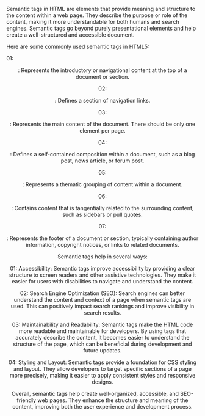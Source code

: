 Semantic tags in HTML are elements that provide meaning and structure to the content within a web page. They describe the purpose or role of the content, making it more understandable for both humans and search engines. Semantic tags go beyond purely presentational elements and help create a well-structured and accessible document.

Here are some commonly used semantic tags in HTML5:

01: <header>: Represents the introductory or navigational content at the top of a document or section.

02: <nav>: Defines a section of navigation links.

03: <main>: Represents the main content of the document. There should be only one <main> element per page.

04: <article>: Defines a self-contained composition within a document, such as a blog post, news article, or forum post.

05: <section>: Represents a thematic grouping of content within a document.

06: <aside>: Contains content that is tangentially related to the surrounding content, such as sidebars or pull quotes.

07: <footer>: Represents the footer of a document or section, typically containing author information, copyright notices, or links to related documents.

Semantic tags help in several ways:

01: Accessibility: Semantic tags improve accessibility by providing a clear structure to screen readers and other assistive technologies. They make it easier for users with disabilities to navigate and understand the content.

02: Search Engine Optimization (SEO): Search engines can better understand the content and context of a page when semantic tags are used. This can positively impact search rankings and improve visibility in search results.

03: Maintainability and Readability: Semantic tags make the HTML code more readable and maintainable for developers. By using tags that accurately describe the content, it becomes easier to understand the structure of the page, which can be beneficial during development and future updates.

04: Styling and Layout: Semantic tags provide a foundation for CSS styling and layout. They allow developers to target specific sections of a page more precisely, making it easier to apply consistent styles and responsive designs.

Overall, semantic tags help create well-organized, accessible, and SEO-friendly web pages. They enhance the structure and meaning of the content, improving both the user experience and development process.